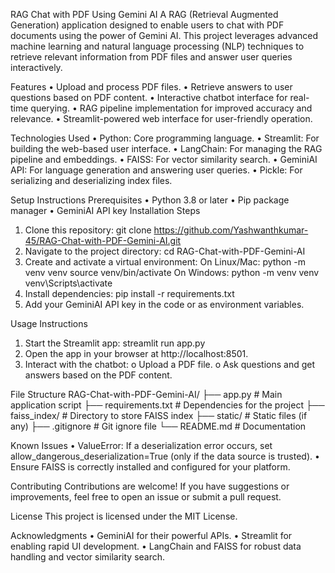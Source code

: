 ﻿RAG Chat with PDF Using Gemini AI
A RAG (Retrieval Augmented Generation) application designed to enable users to chat with PDF documents using the power of Gemini AI. This project leverages advanced machine learning and natural language processing (NLP) techniques to retrieve relevant information from PDF files and answer user queries interactively.

Features
• Upload and process PDF files.
• Retrieve answers to user questions based on PDF content.
• Interactive chatbot interface for real-time querying.
• RAG pipeline implementation for improved accuracy and relevance.
• Streamlit-powered web interface for user-friendly operation.

Technologies Used
• Python: Core programming language.
• Streamlit: For building the web-based user interface.
• LangChain: For managing the RAG pipeline and embeddings.
• FAISS: For vector similarity search.
• GeminiAI API: For language generation and answering user queries.
• Pickle: For serializing and deserializing index files.

Setup Instructions
Prerequisites
• Python 3.8 or later
• Pip package manager
• GeminiAI API key
Installation Steps
1. Clone this repository:
git clone https://github.com/Yashwanthkumar-45/RAG-Chat-with-PDF-Gemini-AI.git
2. Navigate to the project directory:
cd RAG-Chat-with-PDF-Gemini-AI
3. Create and activate a virtual environment:
On Linux/Mac:
python -m venv venv
source venv/bin/activate
On Windows:
python -m venv venv
venv\Scripts\activate
4. Install dependencies:
pip install -r requirements.txt
5. Add your GeminiAI API key in the code or as environment variables.

Usage Instructions
1. Start the Streamlit app:
streamlit run app.py
2. Open the app in your browser at http://localhost:8501.
3. Interact with the chatbot:
o Upload a PDF file.
o Ask questions and get answers based on the PDF content.

File Structure
RAG-Chat-with-PDF-Gemini-AI/
├── app.py             # Main application script
├── requirements.txt   # Dependencies for the project
├── faiss_index/       # Directory to store FAISS index
├── static/            # Static files (if any)
├── .gitignore         # Git ignore file
└── README.md          # Documentation

Known Issues
• ValueError: If a deserialization error occurs, set allow_dangerous_deserialization=True (only if the data source is trusted).
• Ensure FAISS is correctly installed and configured for your platform.

Contributing
Contributions are welcome! If you have suggestions or improvements, feel free to open an issue or submit a pull request.

License
This project is licensed under the MIT License.

Acknowledgments
• GeminiAI for their powerful APIs.
• Streamlit for enabling rapid UI development.
• LangChain and FAISS for robust data handling and vector similarity search.

